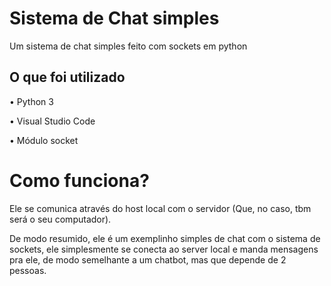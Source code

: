 # Sistema de Chat simples
Um sistema de chat simples feito com sockets em python

## O que foi utilizado

• Python 3

• Visual Studio Code

• Módulo socket

# Como funciona?

Ele se comunica através do host local com o servidor (Que, no caso, tbm será o seu computador).

De modo resumido, ele é um exemplinho simples de chat com o sistema de sockets, ele simplesmente se conecta ao server local e manda mensagens pra ele, de modo semelhante a um chatbot, mas que depende de 2 pessoas.


